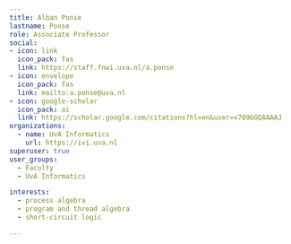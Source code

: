 ```yaml
---
title: Alban Ponse
lastname: Ponse
role: Associate Professor
social:
- icon: link
  icon_pack: fas
  link: https://staff.fnwi.uva.nl/a.ponse
- icon: envelope
  icon_pack: fas
  link: mailto:a.ponse@uva.nl
- icon: google-scholar
  icon_pack: ai
  link: https://scholar.google.com/citations?hl=en&user=v709bGQAAAAJ
organizations:
  - name: UvA Informatics
    url: https://ivi.uva.nl
superuser: true
user_groups:
  - Faculty
  - UvA Informatics

interests:
  - process algebra
  - program and thread algebra
  - short-circuit logic

---
```

